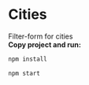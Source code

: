 # Cities
Filter-form for cities
</br>
<b>Copy project and run:</b>
```sh
npm install
```

```sh 
npm start
```

